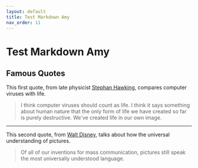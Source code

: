 ```yaml
---
layout: default
title: Test Markdown Amy
nav_order: 11
---
```


# Test Markdown Amy

## Famous Quotes

This first quote, from late physicist [Stephan Hawking](https://www.brainyquote.com/quotes/stephen_hawking_109983?src=t_computers), compares computer viruses with life.

> I think computer viruses should count as life. I think it says something about human nature that the only form of life we have created so far is purely destructive. We've created life in our own image.

---

This second quote, from [Walt Disney](https://www.brainyquote.com/quotes/walt_disney_131651?src=t_communication), talks about how the universal understanding of pictures.

> Of all of our inventions for mass communication, pictures still speak the most universally understood language.
